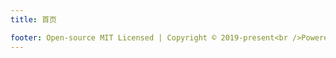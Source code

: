 ```yaml
---
title: 首页

footer: Open-source MIT Licensed | Copyright © 2019-present<br />Powered by self
---
```


<code src="./index.jsx" inline > </code>
